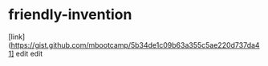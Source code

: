 # friendly-invention


[link](https://gist.github.com/mbootcamp/5b34de1c09b63a355c5ae220d737da41]
edit
edit
